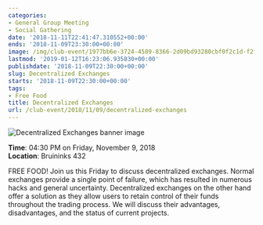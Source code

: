 ```yaml
---
categories:
- General Group Meeting
- Social Gathering
date: '2018-11-11T22:41:47.310552+00:00'
ends: '2018-11-09T23:30:00+00:00'
image: /img/club-event/1977bb6e-3724-4589-8366-2d09bd93280cbf0f2c1d-f2ff-40ce-a7c2-8023e0dd92fb.png
lastmod: '2019-01-12T16:23:06.935830+00:00'
publishdate: '2018-11-09T22:30:00+00:00'
slug: Decentralized Exchanges
starts: '2018-11-09T22:30:00+00:00'
tags:
- Free Food
title: Decentralized Exchanges
url: /club-event/2018/11/09/decentralized-exchanges
---
```


<img src="/img/club-event/1977bb6e-3724-4589-8366-2d09bd93280cbf0f2c1d-f2ff-40ce-a7c2-8023e0dd92fb.png" alt="Decentralized Exchanges banner image" /><br>
    <p class="eventInfo">
        <strong>Time</strong>: 04:30 PM on Friday, November  9, 2018<br>
        <strong>Location</strong>: Bruininks 432
    </p>
    <p>FREE FOOD!&nbsp;Join us this Friday to discuss decentralized exchanges. Normal exchanges provide a single point of failure, which has resulted in numerous hacks and general uncertainty. Decentralized exchanges on the other hand offer a solution as they allow users to retain control of their funds throughout the trading process. We will discuss their advantages, disadvantages, and the status of current projects.</p>